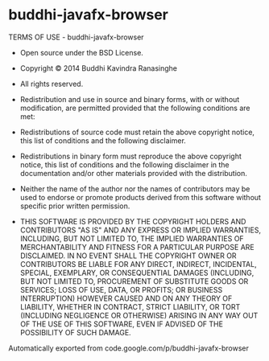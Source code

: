 # buddhi-javafx-browser

TERMS OF USE - buddhi-javafx-browser

 * Open source under the BSD License. 

 * Copyright © 2014 Buddhi Kavindra Ranasinghe
 * All rights reserved.

 * Redistribution and use in source and binary forms, with or without modification, 
 are permitted provided that the following conditions are met:

 * Redistributions of source code must retain the above copyright notice, this list of 
conditions and the following disclaimer.
 * Redistributions in binary form must reproduce the above copyright notice, this list 
of conditions and the following disclaimer in the documentation and/or other materials 
provided with the distribution.
 
 * Neither the name of the author nor the names of contributors may be used to endorse 
or promote products derived from this software without specific prior written permission.

 * THIS SOFTWARE IS PROVIDED BY THE COPYRIGHT HOLDERS AND CONTRIBUTORS "AS IS" AND ANY 
EXPRESS OR IMPLIED WARRANTIES, INCLUDING, BUT NOT LIMITED TO, THE IMPLIED WARRANTIES OF
MERCHANTABILITY AND FITNESS FOR A PARTICULAR PURPOSE ARE DISCLAIMED. IN NO EVENT SHALL THE
COPYRIGHT OWNER OR CONTRIBUTORS BE LIABLE FOR ANY DIRECT, INDIRECT, INCIDENTAL, SPECIAL,
EXEMPLARY, OR CONSEQUENTIAL DAMAGES (INCLUDING, BUT NOT LIMITED TO, PROCUREMENT OF SUBSTITUTE
GOODS OR SERVICES; LOSS OF USE, DATA, OR PROFITS; OR BUSINESS INTERRUPTION) HOWEVER CAUSED 
AND ON ANY THEORY OF LIABILITY, WHETHER IN CONTRACT, STRICT LIABILITY, OR TORT (INCLUDING
NEGLIGENCE OR OTHERWISE) ARISING IN ANY WAY OUT OF THE USE OF THIS SOFTWARE, EVEN IF ADVISED 
OF THE POSSIBILITY OF SUCH DAMAGE.


Automatically exported from code.google.com/p/buddhi-javafx-browser
